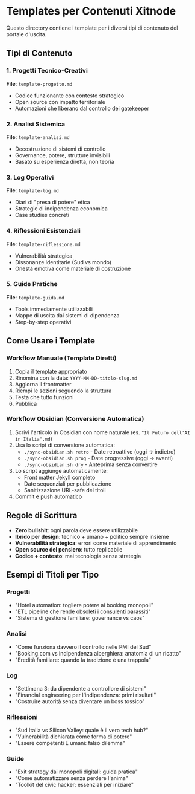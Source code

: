 # Templates per Contenuti Xitnode

Questo directory contiene i template per i diversi tipi di contenuto del portale d'uscita.

## Tipi di Contenuto

### 1. Progetti Tecnico-Creativi
**File**: `template-progetto.md`
- Codice funzionante con contesto strategico
- Open source con impatto territoriale
- Automazioni che liberano dal controllo dei gatekeeper

### 2. Analisi Sistemica
**File**: `template-analisi.md`  
- Decostruzione di sistemi di controllo
- Governance, potere, strutture invisibili
- Basato su esperienza diretta, non teoria

### 3. Log Operativi
**File**: `template-log.md`
- Diari di "presa di potere" etica
- Strategie di indipendenza economica
- Case studies concreti

### 4. Riflessioni Esistenziali
**File**: `template-riflessione.md`
- Vulnerabilità strategica
- Dissonanze identitarie (Sud vs mondo)
- Onestà emotiva come materiale di costruzione

### 5. Guide Pratiche
**File**: `template-guida.md`
- Tools immediamente utilizzabili
- Mappe di uscita dai sistemi di dipendenza
- Step-by-step operativi

## Come Usare i Template

### Workflow Manuale (Template Diretti)
1. Copia il template appropriato
2. Rinomina con la data: `YYYY-MM-DD-titolo-slug.md`  
3. Aggiorna il frontmatter
4. Riempi le sezioni seguendo la struttura
5. Testa che tutto funzioni
6. Pubblica

### Workflow Obsidian (Conversione Automatica)
1. Scrivi l'articolo in Obsidian con nome naturale (es. `"Il Futuro dell'AI in Italia".md`)
2. Usa lo script di conversione automatica:
   - `./sync-obsidian.sh retro` - Date retroattive (oggi → indietro)
   - `./sync-obsidian.sh prog` - Date progressive (oggi → avanti)  
   - `./sync-obsidian.sh dry` - Anteprima senza convertire
3. Lo script aggiunge automaticamente:
   - Front matter Jekyll completo
   - Date sequenziali per pubblicazione
   - Sanitizzazione URL-safe dei titoli
4. Commit e push automatico

## Regole di Scrittura

- **Zero bullshit**: ogni parola deve essere utilizzabile
- **Ibrido per design**: tecnico + umano + politico sempre insieme
- **Vulnerabilità strategica**: errori come materiale di apprendimento
- **Open source del pensiero**: tutto replicabile
- **Codice + contesto**: mai tecnologia senza strategia

## Esempi di Titoli per Tipo

### Progetti
- "Hotel automation: togliere potere ai booking monopoli"
- "ETL pipeline che rende obsoleti i consulenti parassiti"
- "Sistema di gestione familiare: governance vs caos"

### Analisi
- "Come funziona davvero il controllo nelle PMI del Sud"
- "Booking.com vs indipendenza alberghiera: anatomia di un ricatto"
- "Eredità familiare: quando la tradizione è una trappola"

### Log
- "Settimana 3: da dipendente a controllore di sistemi"
- "Financial engineering per l'indipendenza: primi risultati"
- "Costruire autorità senza diventare un boss tossico"

### Riflessioni
- "Sud Italia vs Silicon Valley: quale è il vero tech hub?"
- "Vulnerabilità dichiarata come forma di potere"
- "Essere competenti E umani: falso dilemma"

### Guide
- "Exit strategy dai monopoli digitali: guida pratica"
- "Come automatizzare senza perdere l'anima"
- "Toolkit del civic hacker: essenziali per iniziare"